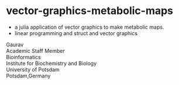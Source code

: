 # vector-graphics-metabolic-maps

- a julia application of vector graphics to make metabolic maps.
- linear programming and struct and vector graphics

Gaurav \
Academic Staff Member \
Bioinformatics \
Institute for Biochemistry and Biology \
University of Potsdam \
Potsdam,Germany
